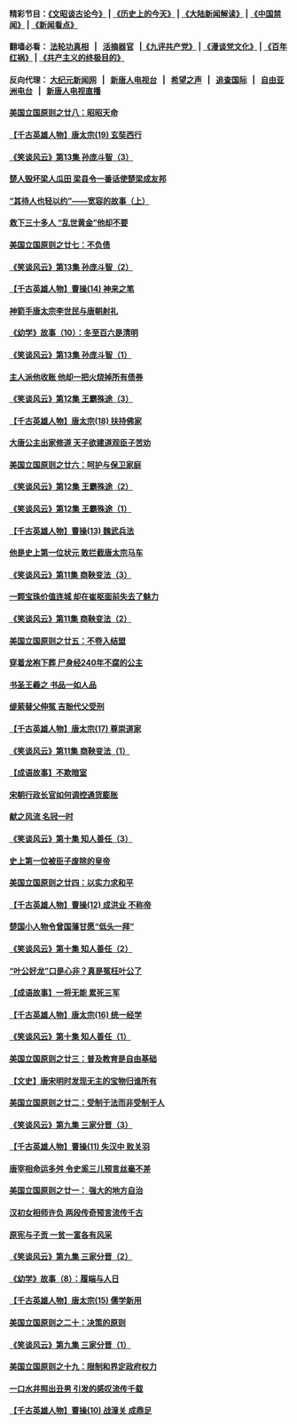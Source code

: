#### 精彩节目：[《文昭谈古论今》](http://155.138.205.71/wenzhao) | [《历史上的今天》](http://155.138.205.71/today-in-history) | [《大陆新闻解读》](http://155.138.205.71/ntdtv-comedy) | [《中国禁闻》](http://155.138.205.71/ntdtv-news) | [《新闻看点》](http://155.138.205.71/news-insight) 

 #### 翻墙必看： [法轮功真相](http://155.138.205.71:10000/videos/truth.html) &nbsp;&nbsp;|&nbsp;&nbsp; [活摘器官](http://155.138.205.71:10000/videos/res/Organs/) &nbsp;&nbsp;|[《九评共产党》](http://155.138.205.71:10000/videos/jiuping) | [《漫谈党文化》](http://155.138.205.71:10000/videos/mtdwh) | [《百年红祸》](http://155.138.205.71:10000/videos/bnhh) | [《共产主义的终极目的》](http://155.138.205.71:10000/videos/res/zjmd) 

 #### 反向代理： [大纪元新闻网](http://155.138.205.71:10080/) &nbsp;&nbsp;|&nbsp;&nbsp; [新唐人电视台](http://155.138.205.71:8000/) &nbsp;&nbsp;|&nbsp;&nbsp; [希望之声](http://155.138.205.71:8200/) &nbsp;&nbsp;|&nbsp;&nbsp; [追查国际](http://155.138.205.71:10010/) &nbsp;&nbsp;|&nbsp;&nbsp; [自由亚洲电台](http://155.138.205.71:9800/) &nbsp;&nbsp;|&nbsp;&nbsp; [新唐人电视直播](http://155.138.205.71/) 

#### [美国立国原则之廿八：昭昭天命](../pages/nsc975/n11060836.md?t=03011836) 

#### [【千古英雄人物】唐太宗(19) 玄奘西行](../pages/nsc975/n8046276.md?t=03011836) 

#### [《笑谈风云》第13集 孙庞斗智（3）](../pages/nsc975/n11070219.md?t=03011836) 

#### [楚人毁坏梁人瓜田 梁县令一番话使楚梁成友邦](../pages/nsc975/n11079326.md?t=03011836) 

#### [“其待人也轻以约”——宽容的故事（上）](../pages/nsc975/n3743407.md?t=03011836) 

#### [救下三十多人 “乱世黄金”他却不要](../pages/nsc975/n11053639.md?t=03011836) 

#### [美国立国原则之廿七：不负债](../pages/nsc975/n11060818.md?t=03011836) 

#### [《笑谈风云》第13集 孙庞斗智（2）](../pages/nsc975/n11070199.md?t=03011836) 

#### [【千古英雄人物】曹操(14) 神来之笔](../pages/nsc975/n7783346.md?t=03011836) 

#### [神箭手唐太宗李世民与唐朝射礼](../pages/nsc975/n11050034.md?t=03011836) 

#### [《幼学》故事（10）：冬至百六是清明](../pages/nsc975/n11025760.md?t=03011836) 

#### [《笑谈风云》第13集 孙庞斗智（1）](../pages/nsc975/n11070158.md?t=03011836) 

#### [主人派他收账 他却一把火烧掉所有债券](../pages/nsc975/n11070431.md?t=03011836) 

#### [《笑谈风云》第12集 王霸殊途（3）](../pages/nsc975/n11058708.md?t=03011836) 

#### [【千古英雄人物】唐太宗(18) 扶持佛家](../pages/nsc975/n8046271.md?t=03011836) 

#### [大唐公主出家修道 天子欲建道观臣子苦劝](../pages/nsc975/n11053988.md?t=03011836) 

#### [美国立国原则之廿六：呵护与保卫家庭](../pages/nsc975/n11056028.md?t=03011836) 

#### [《笑谈风云》第12集 王霸殊途（2）](../pages/nsc975/n11058661.md?t=03011836) 

#### [《笑谈风云》第12集 王霸殊途（1）](../pages/nsc975/n11058612.md?t=03011836) 

#### [【千古英雄人物】曹操(13) 魏武兵法](../pages/nsc975/n7783342.md?t=03011836) 

#### [他是史上第一位状元 敢拦截唐太宗马车](../pages/nsc975/n11064238.md?t=03011836) 

#### [《笑谈风云》第11集 商鞅变法（3）](../pages/nsc975/n11051540.md?t=03011836) 

#### [一颗宝珠价值连城 却在崔枢面前失去了魅力](../pages/nsc975/n11049666.md?t=03011836) 

#### [《笑谈风云》第11集 商鞅变法（2）](../pages/nsc975/n11051527.md?t=03011836) 

#### [美国立国原则之廿五：不卷入结盟](../pages/nsc975/n11049916.md?t=03011836) 

#### [穿着龙袍下葬 尸身经240年不腐的公主](../pages/nsc975/n11058573.md?t=03011836) 

#### [书圣王羲之 书品一如人品](../pages/nsc975/n10961724.md?t=03011836) 

#### [缇萦替父伸冤 吉翂代父受刑](../pages/nsc975/n3780463.md?t=03011836) 

#### [【千古英雄人物】唐太宗(17) 尊崇道家](../pages/nsc975/n8046261.md?t=03011836) 

#### [《笑谈风云》第11集 商鞅变法（1）](../pages/nsc975/n11051459.md?t=03011836) 

#### [【成语故事】不欺暗室](../pages/nsc975/n11056002.md?t=03011836) 

#### [宋朝行政长官如何调控通货膨胀](../pages/nsc975/n11055933.md?t=03011836) 

#### [献之风流 名冠一时](../pages/nsc975/n11011196.md?t=03011836) 

#### [《笑谈风云》第十集 知人善任（3）](../pages/nsc975/n11044990.md?t=03011836) 

#### [史上第一位被臣子废除的皇帝](../pages/nsc975/n11053637.md?t=03011836) 

#### [美国立国原则之廿四：以实力求和平](../pages/nsc975/n11046955.md?t=03011836) 

#### [【千古英雄人物】曹操(12) 成洪业 不称帝](../pages/nsc975/n7783338.md?t=03011836) 

#### [楚国小人物令曾国藩甘愿“低头一拜”](../pages/nsc975/n11013087.md?t=03011836) 

#### [《笑谈风云》第十集 知人善任（2）](../pages/nsc975/n11044937.md?t=03011836) 

#### [“叶公好龙”口是心非？真是冤枉叶公了](../pages/nsc975/n11008777.md?t=03011836) 

#### [【成语故事】一将无能 累死三军](../pages/nsc975/n11046538.md?t=03011836) 

#### [【千古英雄人物】唐太宗(16) 统一经学](../pages/nsc975/n8046259.md?t=03011836) 

#### [《笑谈风云》第十集 知人善任（1）](../pages/nsc975/n11032532.md?t=03011836) 

#### [美国立国原则之廿三：普及教育是自由基础](../pages/nsc975/n11044655.md?t=03011836) 

#### [【文史】唐宋明时发现无主的宝物归谁所有](../pages/nsc975/n11036075.md?t=03011836) 

#### [美国立国原则之廿二：受制于法而非受制于人](../pages/nsc975/n11038266.md?t=03011836) 

#### [《笑谈风云》第九集 三家分晋（3）](../pages/nsc975/n11028646.md?t=03011836) 

#### [【千古英雄人物】曹操(11) 失汉中 败关羽](../pages/nsc975/n7783328.md?t=03011836) 

#### [唐宰相命运多舛 令史奚三儿预言丝毫不差](../pages/nsc975/n334750.md?t=03011836) 

#### [美国立国原则之廿一： 强大的地方自治](../pages/nsc975/n11036069.md?t=03011836) 

#### [汉初女相师许负 两段传奇预言流传千古](../pages/nsc975/n11035453.md?t=03011836) 

#### [原宪与子贡 一贫一富各有风采](../pages/nsc975/n11013094.md?t=03011836) 

#### [《笑谈风云》第九集 三家分晋（2）](../pages/nsc975/n11028610.md?t=03011836) 

#### [《幼学》故事（8）：履端与人日](../pages/nsc975/n10990550.md?t=03011836) 

#### [【千古英雄人物】唐太宗(15) 儒学新用](../pages/nsc975/n8046225.md?t=03011836) 

#### [美国立国原则之二十：决策的原则](../pages/nsc975/n11034691.md?t=03011836) 

#### [《笑谈风云》第九集 三家分晋（1）](../pages/nsc975/n11028591.md?t=03011836) 

#### [美国立国原则之十九：限制和界定政府权力](../pages/nsc975/n11023895.md?t=03011836) 

#### [一口水井照出丑男 引发的感叹流传千载](../pages/nsc975/n11004598.md?t=03011836) 

#### [【千古英雄人物】曹操(10) 战潼关 成鼎足](../pages/nsc975/n7779963.md?t=03011836) 

